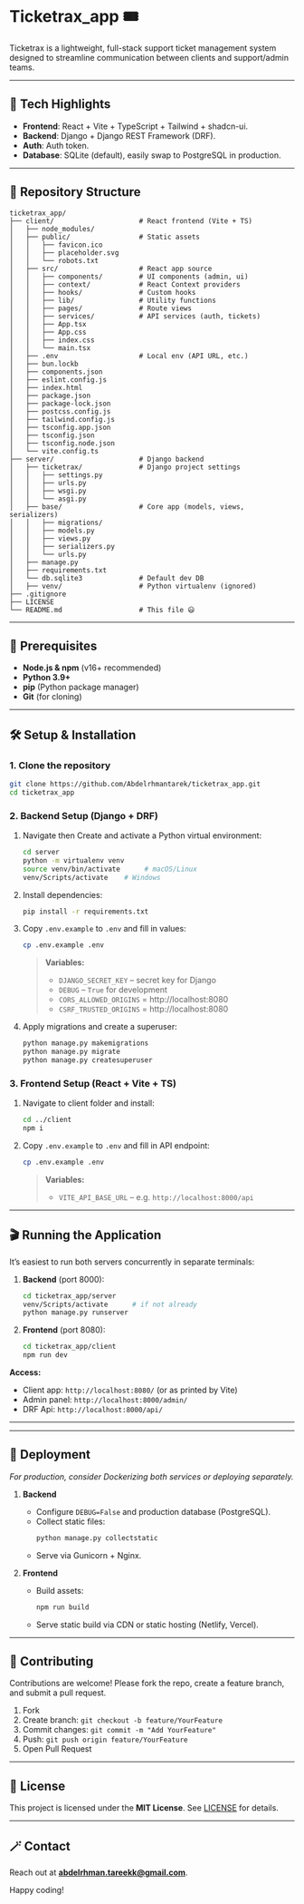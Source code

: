 # Ticketrax_app 🎟️
Ticketrax is a lightweight, full-stack support ticket management system designed to streamline communication between clients and support/admin teams.

---

## 🚀 Tech Highlights
  - **Frontend**: React + Vite + TypeScript + Tailwind + shadcn-ui.
  - **Backend**: Django + Django REST Framework (DRF).
  - **Auth**: Auth token.
  - **Database**: SQLite (default), easily swap to PostgreSQL in production.

---

## 📂 Repository Structure

```
ticketrax_app/
├── client/                     # React frontend (Vite + TS)
│   ├── node_modules/
│   ├── public/                 # Static assets
│   │   ├── favicon.ico
│   │   ├── placeholder.svg
│   │   └── robots.txt
│   ├── src/                    # React app source
│   │   ├── components/         # UI components (admin, ui)
│   │   ├── context/            # React Context providers
│   │   ├── hooks/              # Custom hooks
│   │   ├── lib/                # Utility functions
│   │   ├── pages/              # Route views
│   │   ├── services/           # API services (auth, tickets)
│   │   ├── App.tsx
│   │   ├── App.css
│   │   ├── index.css
│   │   └── main.tsx
│   ├── .env                    # Local env (API URL, etc.)
│   ├── bun.lockb               
│   ├── components.json
│   ├── eslint.config.js
│   ├── index.html
│   ├── package.json
│   ├── package-lock.json
│   ├── postcss.config.js
│   ├── tailwind.config.js
│   ├── tsconfig.app.json
│   ├── tsconfig.json
│   ├── tsconfig.node.json
│   └── vite.config.ts
├── server/                     # Django backend
│   ├── ticketrax/              # Django project settings
│   │   ├── settings.py
│   │   ├── urls.py
│   │   ├── wsgi.py
│   │   └── asgi.py
│   ├── base/                   # Core app (models, views, serializers)
│   │   ├── migrations/
│   │   ├── models.py
│   │   ├── views.py
│   │   ├── serializers.py
│   │   └── urls.py
│   ├── manage.py
│   ├── requirements.txt
│   └── db.sqlite3              # Default dev DB
│   ├── venv/                   # Python virtualenv (ignored)
├── .gitignore
├── LICENSE
└── README.md                   # This file 😃
```

---

## 🔧 Prerequisites

- **Node.js & npm** (v16+ recommended)
- **Python 3.9+**
- **pip** (Python package manager)
- **Git** (for cloning)

---

## 🛠️ Setup & Installation

### 1. Clone the repository

```bash
git clone https://github.com/Abdelrhmantarek/ticketrax_app.git
cd ticketrax_app
```

### 2. Backend Setup (Django + DRF)

1. Navigate then Create and activate a Python virtual environment:
   ```bash
   cd server
   python -m virtualenv venv
   source venv/bin/activate      # macOS/Linux
   venv/Scripts/activate    # Windows
   ```
2. Install dependencies:
   ```bash
   pip install -r requirements.txt
   ```
3. Copy `.env.example` to `.env` and fill in values:
   ```bash
   cp .env.example .env
   ```
   > **Variables:**
   > - `DJANGO_SECRET_KEY` – secret key for Django
   > - `DEBUG` – `True` for development
   > - `CORS_ALLOWED_ORIGINS` = http://localhost:8080
   > - `CSRF_TRUSTED_ORIGINS` = http://localhost:8080
4. Apply migrations and create a superuser:
   ```bash
   python manage.py makemigrations
   python manage.py migrate
   python manage.py createsuperuser
   ```


### 3. Frontend Setup (React + Vite + TS)

1. Navigate to client folder and install:
   ```bash
   cd ../client
   npm i
   ```
2. Copy `.env.example` to `.env` and fill in API endpoint:
   ```bash
   cp .env.example .env
   ```
   > **Variables:**
   > - `VITE_API_BASE_URL` – e.g. `http://localhost:8000/api`

---

## 🎬 Running the Application

It’s easiest to run both servers concurrently in separate terminals:

1. **Backend** (port 8000):
   ```bash
   cd ticketrax_app/server
   venv/Scripts/activate      # if not already
   python manage.py runserver
   ```
2. **Frontend** (port 8080):
   ```bash
   cd ticketrax_app/client
   npm run dev
   ```

**Access:**
- Client app:  `http://localhost:8080/` (or as printed by Vite)  
- Admin panel: `http://localhost:8000/admin/`
- DRF Api: `http://localhost:8000/api/`

---

---

## 🚢 Deployment

_For production, consider Dockerizing both services or deploying separately._

1. **Backend**
   - Configure `DEBUG=False` and production database (PostgreSQL).
   - Collect static files:
     ```bash
     python manage.py collectstatic
     ```
   - Serve via Gunicorn + Nginx.

2. **Frontend**
   - Build assets:
     ```bash
     npm run build
     ```
   - Serve static build via CDN or static hosting (Netlify, Vercel).

---

## 🤝 Contributing

Contributions are welcome! Please fork the repo, create a feature branch, and submit a pull request.

1. Fork
2. Create branch: `git checkout -b feature/YourFeature`
3. Commit changes: `git commit -m "Add YourFeature"`
4. Push: `git push origin feature/YourFeature`
5. Open Pull Request

---

## 📄 License

This project is licensed under the **MIT License**. See [LICENSE](LICENSE) for details.

---

## 🪄 Contact

Reach out at **abdelrhman.tareekk@gmail.com**.

Happy coding!
